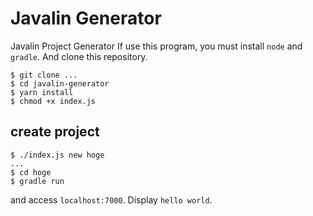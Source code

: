 # Javalin Generator
Javalin Project Generator
If use this program, you must install `node` and `gradle`.
And clone this repository.
```
$ git clone ...
$ cd javalin-generator
$ yarn install
$ chmod +x index.js
```

## create project
```
$ ./index.js new hoge
...
$ cd hoge
$ gradle run
```
and access `localhost:7000`.
Display `hello world`.
